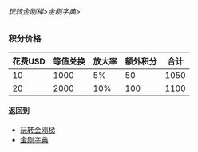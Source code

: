 
###### 玩转金刚梯>金刚字典>
### 积分价格

|花费USD|等值兑换 |放大率|额外积分|合计|
|--------|---------|-------|--------|------|
|10          |       1000|5%       |50          |1050  |
|20          |       2000|10%     |100        |1100  |

#### 返回到
- [玩转金刚梯](https://github.com/a2zitpro/web/blob/master/LadderFree/A.md)
- [金刚字典](https://github.com/a2zitpro/web/blob/master/LadderFree/kkDictionary/KKDictionary.md)


